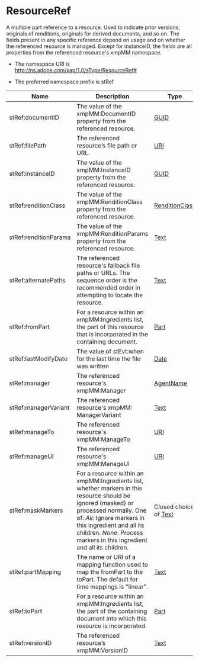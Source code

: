 # ResourceRef

A multiple part reference to a resource. Used to indicate prior versions, originals of renditions, originals for derived documents, and so on. The fields present in any specific reference depend on usage and on whether the referenced resource is managed. Except for instanceID, the fields are all properties from the referenced resource's xmpMM namespace.

- The namespace URI is http://ns.adobe.com/xap/1.0/sType/ResourceRef#

- The preferred namespace prefix is stRef

|Name|Description|Type|
|----|-----------|----|
|stRef:documentID|The value of the xmpMM:DocumentID property from the referenced resource.  |[GUID](./CoreProperties.md#GUID)|
|stRef:filePath|The referenced resource’s file path or URL.  |[URI](./CoreProperties.md#URI)|
|stRef:instanceID|The value of the xmpMM:InstanceID property from the referenced resource.  |[GUID](./CoreProperties.md#GUID)|
|stRef:renditionClass|The value of the xmpMM:RenditionClass property from the referenced resource.  |[RenditionClass](./CoreProperties.md#RenditionClass)|
|stRef:renditionParams|The value of the xmpMM:RenditionParams property from the referenced resource.  |[Text](./CoreProperties.md#Text)|
|stRef:alternatePaths|The referenced resource's fallback file paths or URLs. The sequence order is the recommended order in attempting to locate the resource.  |[Text](./CoreProperties.md#Text)|
|stRef:fromPart|For a resource within an xmpMM:Ingredients list, the part of this resource that is incorporated in the containing document.  |[Part](./CoreProperties.md#Part)|
|stRef:lastModifyDate|The value of stEvt:when for the last time the file was written  |[Date](./CoreProperties.md#Date)|
|stRef:manager|The referenced resource's xmpMM:Manager  |[AgentName](./CoreProperties.md#AgentName)|
|stRef:managerVariant|The referenced resource's xmpMM: ManagerVariant  |[Text](./CoreProperties.md#Text)|
|stRef:manageTo|The referenced resource's xmpMM:ManageTo  |[URI](./CoreProperties.md#URI)|
|stRef:manageUI|The referenced resource's xmpMM:ManageUI  |[URI](./CoreProperties.md#URI)|
|stRef:maskMarkers|For a resource within an xmpMM:Ingredients list, whether markers in this resource should be ignored (masked) or processed normally. One of: *All*: Ignore markers in this ingredient and all its children. *None*: Process markers in this ingredient and all its children. |Closed choice of [Text](./CoreProperties.md#Text)|
|stRef:partMapping|The name or URI of a mapping function used to map the fromPart to the toPart. The default for time mappings is "linear".  |[Text](./CoreProperties.md#Text)|
|stRef:toPart|For a resource within an xmpMM:Ingredients list, the part of the containing document into which this resource is incorporated.  |[Part](./CoreProperties.md#Part)|
|stRef:versionID|The referenced resource’s xmpMM:VersionID  |[Text](./CoreProperties.md#Text)|
